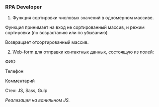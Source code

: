 ### RPA Developer

1. Функция сортировки числовых значений в одномерном массиве.

Функция принимает на вход не сортированный массив, и режим сортировки (по возрастанию или по убыванию) 

Возвращает отсортированный массив.

2. Web-form для отправки контактных данных, состоящую из полей:

ФИО

Телефон

Комментарий


Стек: JS, Sass, Gulp

*Реализация на ванильном JS.*